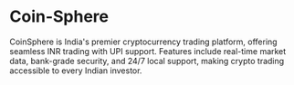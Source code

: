 # Coin-Sphere
CoinSphere is India's premier cryptocurrency trading platform, offering seamless INR trading with UPI support. Features include real-time market data, bank-grade security, and 24/7 local support, making crypto trading accessible to every Indian investor.

